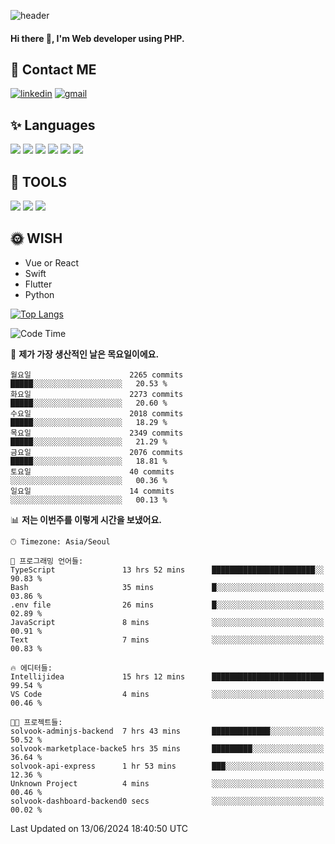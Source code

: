 ![header](https://capsule-render.vercel.app/api?type=waving&color=auto&height=300&section=header&text=Elin&fontSize=90&animation=twinkling)

#### Hi there 👋, I'm <b>Web developer</b> using PHP. ####

<!--
- 🔭 I’m currently working on Uniwill
- 🌱 I’m currently learning Vue or React or Python.
-->

<!---#### I am PHP developer --->

## 💌 Contact ME ###
[<img src='https://img.shields.io/badge/-EunjiKo-%230A66C2?style=flat-square&logo=LinkedIn&logoColor=white' alt='linkedin'>](https://www.linkedin.com/in/https://www.linkedin.com/in/eunji-ko-00a907164//)  [<img src='https://img.shields.io/badge/-einee214%40gmail.com-%23EA4335?style=flat-square&logo=Gmail&logoColor=white' alt='gmail'>](einee214@gmail.com)  


## ✨ Languages
<img src='https://img.shields.io/badge/-PHP-%23777BB4?style=for-the-badge&logo=PHP&logoColor=white'> <img src='https://img.shields.io/badge/-Laravel-%23FF2D20?style=for-the-badge&logo=Laravel&logoColor=white'> <img src='https://img.shields.io/badge/Jquery-%230769AD?style=for-the-badge&logo=Jquery&logoColor=white'> <img src='https://img.shields.io/badge/CSS3-%231572B6?style=for-the-badge&logo=CSS3&logoColor=white'> <img src='https://img.shields.io/badge/Bootstrap-%237952B3?style=for-the-badge&logo=Bootstrap&logoColor=white' > <img src='https://img.shields.io/badge/MySQL-%234479A1?style=for-the-badge&logo=MySQL&logoColor=white' >

## 🌷 TOOLS
<img src='https://img.shields.io/badge/PHPSTORM-%23000000?style=for-the-badge&logo=PhpStorm&logoColor=white' > <img src='https://img.shields.io/badge/GitLab-%23FCA121?style=for-the-badge&logo=GitLab&logoColor=white' > <img src='https://img.shields.io/badge/GitHub-%23181717?style=for-the-badge&logo=GitHub&logoColor=white'>


## 🌞 WISH
- Vue or React
- Swift
- Flutter
- Python


[![Top Langs](https://github-readme-stats.vercel.app/api/top-langs/?username=ein214&layout=compact)](https://github.com/anuraghazra/github-readme-stats)

<!--START_SECTION:waka-->
![Code Time](http://img.shields.io/badge/Code%20Time-3%2C568%20hrs%2030%20mins-blue)

📅 **제가 가장 생산적인 날은 목요일이에요.** 

```text
월요일                      2265 commits        █████░░░░░░░░░░░░░░░░░░░░   20.53 % 
화요일                      2273 commits        █████░░░░░░░░░░░░░░░░░░░░   20.60 % 
수요일                      2018 commits        █████░░░░░░░░░░░░░░░░░░░░   18.29 % 
목요일                      2349 commits        █████░░░░░░░░░░░░░░░░░░░░   21.29 % 
금요일                      2076 commits        █████░░░░░░░░░░░░░░░░░░░░   18.81 % 
토요일                      40 commits          ░░░░░░░░░░░░░░░░░░░░░░░░░   00.36 % 
일요일                      14 commits          ░░░░░░░░░░░░░░░░░░░░░░░░░   00.13 % 
```


📊 **저는 이번주를 이렇게 시간을 보냈어요.** 

```text
🕑︎ Timezone: Asia/Seoul

💬 프로그래밍 언어들: 
TypeScript               13 hrs 52 mins      ███████████████████████░░   90.83 % 
Bash                     35 mins             █░░░░░░░░░░░░░░░░░░░░░░░░   03.86 % 
.env file                26 mins             █░░░░░░░░░░░░░░░░░░░░░░░░   02.89 % 
JavaScript               8 mins              ░░░░░░░░░░░░░░░░░░░░░░░░░   00.91 % 
Text                     7 mins              ░░░░░░░░░░░░░░░░░░░░░░░░░   00.83 % 

🔥 에디터들: 
Intellijidea             15 hrs 12 mins      █████████████████████████   99.54 % 
VS Code                  4 mins              ░░░░░░░░░░░░░░░░░░░░░░░░░   00.46 % 

🐱‍💻 프로젝트들: 
solvook-adminjs-backend  7 hrs 43 mins       █████████████░░░░░░░░░░░░   50.52 % 
solvook-marketplace-backe5 hrs 35 mins       █████████░░░░░░░░░░░░░░░░   36.64 % 
solvook-api-express      1 hr 53 mins        ███░░░░░░░░░░░░░░░░░░░░░░   12.36 % 
Unknown Project          4 mins              ░░░░░░░░░░░░░░░░░░░░░░░░░   00.46 % 
solvook-dashboard-backend0 secs              ░░░░░░░░░░░░░░░░░░░░░░░░░   00.02 % 
```


 Last Updated on 13/06/2024 18:40:50 UTC
<!--END_SECTION:waka-->

<!---![GitHub stats](https://github-readme-stats.vercel.app/api?username=ein214&show_icons=true&theme=dracula)  --->



